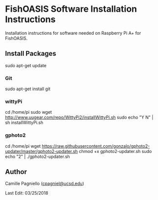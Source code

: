 # FishOASIS Software Installation Instructions

Installation instructions for software needed on Raspberry Pi A+ for FishOASIS.

## Install Packages

sudo apt-get update

### Git
sudo apt-get install git

### wittyPi
cd /home/pi
sudo wget http://www.uugear.com/repo/WittyPi2/installWittyPi.sh
sudo echo "Y N" | sh installWittyPi.sh

### gphoto2
cd /home/pi
wget https://raw.githubusercontent.com/gonzalo/gphoto2-updater/master/gphoto2-updater.sh
chmod +x gphoto2-updater.sh
sudo echo "2" | ./gphoto2-updater.sh

## Author
Camille Pagniello (cpagniel@ucsd.edu)

Last Edit: 03/25/2018

